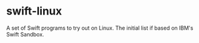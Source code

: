 # swift-linux
A set of Swift programs to try out on Linux. The initial list if based on IBM's Swift Sandbox.
